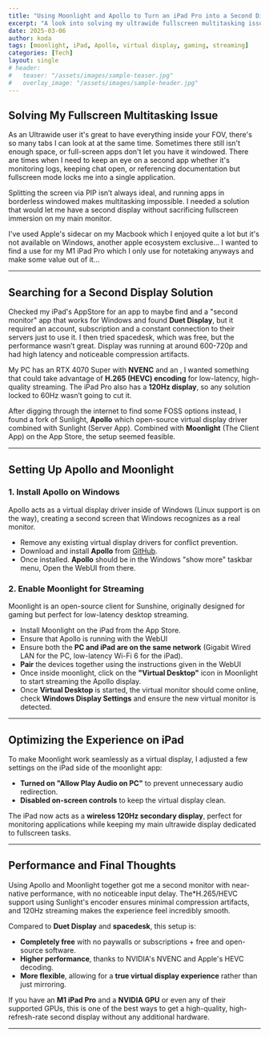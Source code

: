 ```yaml
---
title: "Using Moonlight and Apollo to Turn an iPad Pro into a Second Display like Sidecar"
excerpt: "A look into solving my ultrawide fullscreen multitasking issue with Apollo and Moonlight, avoiding costly and underperforming alternatives."
date: 2025-03-06
author: koda
tags: [moonlight, iPad, Apollo, virtual display, gaming, streaming]
categories: [Tech]
layout: single
# header:
#   teaser: "/assets/images/sample-teaser.jpg"
#   overlay_image: "/assets/images/sample-header.jpg"
---
```


## Solving My Fullscreen Multitasking Issue  

As an Ultrawide user it's great to have everything inside your FOV, there's so many tabs I can look at at the same time. Sometimes there still isn't enough space, or full-screen apps don't let you have it windowed. There are times when I need to keep an eye on a second app whether it's monitoring logs, keeping chat open, or referencing documentation but fullscreen mode locks me into a single application.  

Splitting the screen via PIP isn’t always ideal, and running apps in borderless windowed makes multitasking impossible. I needed a solution that would let me have a second display without sacrificing fullscreen immersion on my main monitor. 

I've used Apple's sidecar on my Macbook which I enjoyed quite a lot but it's not available on Windows, another apple ecosystem exclusive... I wanted to find a use for my M1 iPad Pro which I only use for notetaking anyways and make some value out of it...

---

## Searching for a Second Display Solution  

Checked my iPad's AppStore for an app to maybe find and a "second monitor" app that works for Windows and found **Duet Display**, but it required an account, subscription and a constant connection to their servers just to use it. I then tried spacedesk, which was free, but the performance wasn’t great. Display was running at around 600-720p and had high latency and noticeable compression artifacts.  

My PC has an RTX 4070 Super with **NVENC** and an , I wanted something that could take advantage of **H.265 (HEVC) encoding** for low-latency, high-quality streaming. The iPad Pro also has a **120Hz display**, so any solution locked to 60Hz wasn’t going to cut it.  

After digging through the internet to find some FOSS options instead, I found a fork of Sunlight, **Apollo** which open-source virtual display driver combined with Sunlight (Server App). Combined with **Moonlight** (The Client App) on the App Store, the setup seemed feasible.

---

## Setting Up Apollo and Moonlight  

### 1. Install Apollo on Windows  

Apollo acts as a virtual display driver inside of Windows (Linux support is on the way), creating a second screen that Windows recognizes as a real monitor.  

- Remove any existing virtual display drivers for conflict prevention.
- Download and install **Apollo** from [GitHub](https://github.com/ClassicOldSong/Apollo).
- Once installed. **Apollo** should be in the Windows "show more" taskbar menu, Open the WebUI from there.


### 2. Enable Moonlight for Streaming  

Moonlight is an open-source client for Sunshine, originally designed for gaming but perfect for low-latency desktop streaming.  

- Install Moonlight on the iPad from the App Store.
- Ensure that Apollo is running with the WebUI
- Ensure both the **PC and iPad are on the same network** (Gigabit Wired LAN for the PC, low-latency Wi-Fi 6 for the iPad).
- **Pair** the devices together using the instructions given in the WebUI
- Once inside moonlight, click on the **"Virtual Desktop"** icon in Moonlight to start streaming the Apollo display.
- Once **Virtual Desktop** is started, the virtual monitor should come online, check **Windows Display Settings** and ensure the new virtual monitor is detected.  

---

## Optimizing the Experience on iPad  

To make Moonlight work seamlessly as a virtual display, I adjusted a few settings on the iPad side of the moonlight app:  

- **Turned on "Allow Play Audio on PC"** to prevent unnecessary audio redirection.  
- **Disabled on-screen controls** to keep the virtual display clean.  

The iPad now acts as a **wireless 120Hz secondary display**, perfect for monitoring applications while keeping my main ultrawide display dedicated to fullscreen tasks.  

---

## Performance and Final Thoughts  

Using Apollo and Moonlight together got me a second monitor with near-native performance, with no noticeable input delay. The*H.265/HEVC support using Sunlight's encoder ensures minimal compression artifacts, and 120Hz streaming makes the experience feel incredibly smooth.  

Compared to **Duet Display** and **spacedesk**, this setup is:  

- **Completely free** with no paywalls or subscriptions + free and open-source software.
- **Higher performance**, thanks to NVIDIA's NVENC and Apple's HEVC decoding.  
- **More flexible**, allowing for a **true virtual display experience** rather than just mirroring.  

If you have an **M1 iPad Pro** and a **NVIDIA GPU** or even any of their supported GPUs, this is one of the best ways to get a high-quality, high-refresh-rate second display without any additional hardware.  

---
